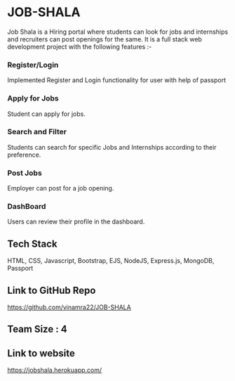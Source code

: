 # JOB-SHALA

Job Shala is a Hiring portal where students can look for jobs and internships and recruiters can post openings for the same. It
is a full stack web development project with the following features :-

### Register/Login
Implemented Register and Login functionality for user with help of passport
### Apply for Jobs
Student can apply for jobs.
### Search and Filter
Students can search for specific Jobs and Internships according to their preference. 
### Post Jobs
Employer can post for a job opening.
### DashBoard
Users can review their profile in the dashboard.

## Tech Stack
HTML, CSS, Javascript, Bootstrap, EJS, NodeJS, Express.js, MongoDB, Passport 

## Link to GitHub Repo
https://github.com/vinamra22/JOB-SHALA

## Team Size : 4

## Link to website 

https://jobshala.herokuapp.com/
